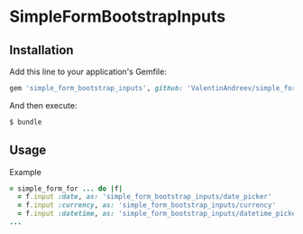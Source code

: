 # SimpleFormBootstrapInputs

## Installation
Add this line to your application's Gemfile:

```ruby
gem 'simple_form_bootstrap_inputs', github: 'ValentinAndreev/simple_form_bootstrap_inputs'
```

And then execute:
```bash
$ bundle
```

## Usage
Example
```ruby
= simple_form_for ... do |f|
  = f.input :date, as: 'simple_form_bootstrap_inputs/date_picker'
  = f.input :currency, as: 'simple_form_bootstrap_inputs/currency'
  = f.input :datetime, as: 'simple_form_bootstrap_inputs/datetime_picker'
...
```
